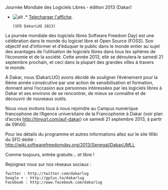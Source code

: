 
 Journée Mondiale des Logiciels Libres - édition 2013 (Dakar)
* ![alt](https://raw.github.com/Dakarlug/site-datas/master/datas/affiche2-JMLL2013.jpg "") .*  [Telecharger l'affiche](https://raw.github.com/Dakarlug/site-datas/master/datas/pdf "").
    
      (SFD DakarLUG 2013)


La journée mondiale des logiciels libres Software Freedom Day) est une célébration dans le monde du logiciel libre et Open Source (FOSS). Son objectif est d’informer et d’éduquer le public dans le monde entier au sujet des avantages de l’utilisation de logiciels libres dans tous les sphères de l’économie et de la société. Cette année 2013, elle se déroulera le samedi 21 septembre prochain, et ceci dans la plupart des grandes villes à travers le monde.



À Dakar, nous (DakarLUG) avons décidé de souligner l’événement pour la 6ème année consécutive par une action de sensibilisation et formation, donnant ainsi l’occasion aux personnes intéressées par les logiciels libres à Dakar et ses environs de se rencontrer, de mieux se connaître et de découvrir de nouveaux outils.



Nous vous invitons tous à nous rejoindre au Campus numérique francophone de l’Agence universitaire de la Francophonie à Dakar (voir plan d’accès http://tinyurl.com/auf-dakar) ce samedi 21 septembre 2013, à partir de 09h00.


Pour les détails du programme et autres informations allez sur le site Wiki du SFD dédié : http://wiki.softwarefreedomday.org/2013/Senegal/Dakar/JMLL




Comme toujours, entrée gratuite… et libre !





Rejoignez nous sur nos réseaux sociaux :

	Twitter : http://twitter.com/dakarlug
	Google + : http://gplus.to/dakarlug
	Facebook : http://www.facebook.com/dakarlug


    
    
    



    



    



    



    



    



 
    
     